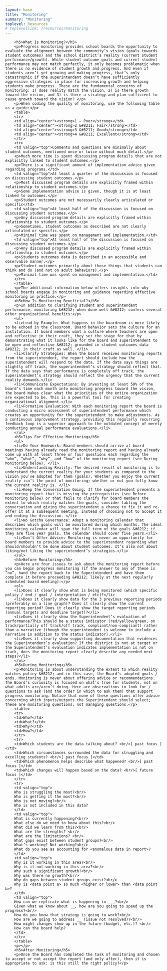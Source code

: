 ```yaml
---
layout: base
title: "Monitoring"
summary: "Monitoring"
toplevel: Resources
# toplevellink: /resources/monitoring
---
```


        <h5>What Is Monitoring?</h5>
        <p>Progress monitoring provides school boards the opportunity to evaluate the alignment between the community’s vision (goals towards student outcomes) and the school district’s reality (current student performance/growth). While student outcome goals and current student performance may not match perfectly, it only becomes problematic when there is no evidence of student growth and progress. And even if students aren’t yet growing and making progress, that’s only catastrophic if the superintendent doesn’t have sufficiently aggressive strategies in place for increasing growth and helping students make progress. These are the fundamental concerns of monitoring: 1) does reality match the vision, 2) is there growth toward the vision, and 3) is there a strategy and plan sufficient to cause growth toward the vision? </p>
        <p>When coding the quality of monitoring, use the following table as a guide:</p>
        <table>
        <tr>
        <td align="center"><strong>1 – Poor</strong></td>
        <td align="center"><strong>2 &#8211; Fair</strong></td>
        <td align="center"><strong>3 &#8211; Good</strong></td>
        <td align="center"><strong>4 &#8211; Excellent</strong></td>
        </tr>
        <tr>
        <td valign="top">Comments and questions are minimally about student outcomes, mentioned once or twice without much detail.</p>
        <p>Much more time is spent discussing program details that are not explicitly linked to student outcomes.</p>
        <p>There is a significant amount of implementation advice given regarding programs.</td>
        <td valign="top">At least a quarter of the discussion is focused on discussing student outcomes.</p>
        <p>Most discussed program details are explicitly framed within relationship to student outcomes.</p>
        <p>Some implementation advice is given, though it is at least linked to outcomes.</p>
        <p>Student outcomes are not necessarily clearly articulated or specific</td>
        <td valign="top">At least half of the discussion is focused on discussing student outcomes.</p>
        <p>Any discussed program details are explicitly framed within relationship to student outcomes.</p>
        <p>Sometimes, student outcomes as described are not clearly articulated or specific.</p>
        <p>Minimal time was spent on management and implementation.</td>
        <td valign="top">At least half of the discussion is focused on discussing student outcomes.</p>
        <p>Any discussed program details are explicitly framed within relationship to student outcomes.</p>
        <p>Students outcomes data is described in an accessible and observable manner.</p>
        <p>Student outcomes primarily about those things that students can think and do (and not on adult behaviors).</p>
        <p>Minimal time was spent on management and implementation.</td>
        </tr>
        </table>
        <p>The additional information below offers insights into why school boards engage in monitoring and guidance regarding effective monitoring in practice.</p>
        <h5>How Is Monitoring Beneficial?</h5>
        <p>In addition to clarifying student and superintendent performance, monitoring &#8212; when done well &#8212; confers several other organizational benefits:</p>
        <ul>
        <li>Lead by Example: What happens in the boardroom is more likely to be echoed in the classroom. Board behavior sets the culture for an institution. If board members want a culture where teachers are open and reflective in their craft, they set the stage for that by demonstrating what it looks like for the board and superintendent to be open and reflective &#8212; grounded in student outcomes data &#8212; in their craft as well. </li>
        <li>Clarify Strategies: When the board receives monitoring reports from the superintendent, the report should include how the superintendent will respond to the data. If the data says things are slightly off track, the superintendent’s strategy should reflect that. If the data says that performance is completely off track, the superintendent’s strategy should reflect the urgency that the current reality demands.</li>
        <li>Communicate Expectations: By investing at least 50% of the board’s time each month into monitoring progress toward the vision, the board makes clear what the priorities of the entire organization are expected to be. This is a powerful tool for creating organizational alignment.</li>
        <li>Formative Evaluation: With each monitoring report the board is conducting a micro assessment of superintendent performance which creates an opportunity for the superintendent to make adjustments. As a continuous improvement strategy, providing this regularly recurring feedback loop is a superior approach to the outdated concept of merely conducting annual performance evaluations.</li>
        </ul>
        <h5>Tips For Effective Monitoring</h5>
        <ul>
        <li>Do Your Homework: Board members should arrive at board meetings having already read the monitoring report and having already come up with at least three or four questions each regarding the “who”, “what”, “why”, and “how” of the monitoring report (see During Monitoring below). </li>
        <li>Understanding Reality: The desired result of monitoring is to understand the current reality for your students as compared to the vision you’ve adopted for them (goals). Whether you enjoy the current reality isn’t the point of monitoring; whether or not you fully know the current reality is. </li>
        <li>Keep the Conversation Going: If the superintendent presents a monitoring report that is missing the prerequisites (see Before Monitoring below) or that fails to clarify for board members the extent to which reality matches the goals, consider tabling the conversation and giving the superintendent a chance to fix it and re-offer it at a subsequent meeting, instead of choosing not to accept it and ending the discussion. </li>
        <li>No Gotcha Governance: Adopt a monitoring calendar that describes which goals will be monitored during which months. The ideal monitoring calendar will span the full term of the goals &#8212; if they are five year goals, the calendar should cover five years.</li>
        <li>Don’t Offer Advice: Monitoring is never an opportunity for board members to provide advice to the superintendent regarding what should/shouldn’t be done about student outcomes. It’s also not about liking/not liking the superintendent’s strategies.</li>
        </ul>
        <h5>Before Monitoring</h5>
        <p>Here are four issues to ask about the monitoring report before you can begin progress monitoring (if the answer to any of these is “no”, hand the report back to the Superintendent and have them complete it before proceeding &#8212; likely at the next regularly scheduled board meeting):</p>
        <ol>
        <li>Does it clearly show what is being monitored (which specific policy / end / goal / interpretation / etc)?</li>
        <li>Does it clearly show data for the 3 previous reporting periods (preferably on a line graph)? Does it clearly show the current reporting period? Does it clearly show the target reporting periods (annual targets and deadline target)?</li>
        <li>Does it clearly show the Superintendent’s evaluation of performance?This should be a status indicator (red/yellow/green, on track/partially off track/off track, compliant/non-compliant) rather than a narrative (though the superintendent is welcome to include a narrative in addition to the status indicator).</li>
        <li>Does it clearly show supporting documentation that evidences the Superintendent’s evaluation? If the district is not at target or the Superintendent’s evaluation indicates implementation is not on track, does the monitoring report clearly describe any needed next steps?</li>
        </ol>
        <h5>During Monitoring</h5>
        <p>Monitoring is about understanding the extent to which reality matches policy &#8212; and in this case, the Board’s adopted goals / ends. Monitoring is never about offering advice or recommendations. The Board’s curiosity is focused on what’s true for students, not on what adults are/aren’t doing. Here are observations to look for / questions to ask (and the order in which to ask them) that support progress monitoring. Notice that none of these questions offer advice concerning which inputs/outputs the Superintendent should select; these are monitoring questions, not managing questions.</p>
        <table>
        <tr>
        <td>Who?</td>
        <td>What?</td>
        <td>Why?</td>
        <td>How?</td>
        </tr>
        <tr>
        <td>Which students are the data talking about? <br/>[ past focus ]</td>
        <td>Which circumstances surrounded the data for struggling and excelling students? <br/>[ past focus ]</td>
        <td>Which phenomenon helps describe what happened? <br/>[ past focus ]</td>
        <td>Which changes will happen based on the data? <br/>[ future focus ]</td>
        </tr>
        <tr>
        <td valign="top">
        Who is struggling the most?<br/>
        Who is getting it the most?<br/>
        Who is not moving?<br/>
        Who is not included in this data?
        </td>
        <td valign="top">
        What is currently happening?<br/>
        What else do we need to know about this?<br/>
        What did we learn from this?<br/>
        What are the strengths? <br/>
        What are the limitations? <br/>
        What gaps exist between student groups?<br/>
        What’s working? Not working?<br/>
        What do you see as accounting for <anomalous data in report>?
        </td>
        <td valign="top">
        Why is it working in this area?<br/>
        Why is it not working in this area?<br/>
        Why such a significant growth?<br/>
        Why was there no growth?<br/>
        Why do gaps between student groups exist?<br/>
        Why is <data point a> so much <higher or lower> than <data point b>?
        </td>
        <td valign="top">
        How can we replicate what is happening in ___?<br/>
        Given what we know about __, how are you going to speed up the progress?<br/>
        How do you know that strategy is going to work?<br/>
        How are we going to address __ (issue not resolved)?<br/>
        How might changes show up in the future (budget, etc.)? <br/>
        How can the board help?
        </td>
        </tr>
        </table>
        <p></p>
        <h5>After Monitoring</h5>
        <p>Once the Board has completed the task of monitoring and chosen to accept or not accept the report (and only after), then it is appropriate to ask: is this still the right policy?</p>        
 

